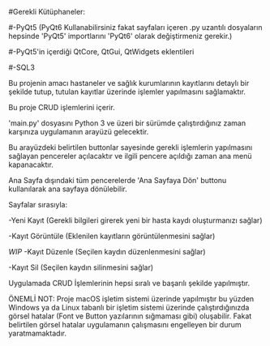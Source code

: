 #Gerekli Kütüphaneler:

#-PyQt5 (PyQt6 Kullanabilirsiniz fakat sayfaları içeren .py uzantılı dosyaların hepsinde 'PyQt5' importlarını 'PyQt6' olarak değiştirmeniz gerekir.)

#-PyQt5'in içerdiği QtCore, QtGui, QtWidgets eklentileri

#-SQL3


Bu projenin amacı hastaneler ve sağlık kurumlarının kayıtlarını detaylı bir şekilde tutup, tutulan kayıtlar üzerinde işlemler yapılmasını sağlamaktır.

Bu proje CRUD işlemlerini içerir.

'main.py' dosyasını Python 3 ve üzeri bir sürümde çalıştırdığınız zaman karşınıza uygulamanın arayüzü gelecektir.

Bu arayüzdeki belirtilen buttonlar sayesinde gerekli işlemlerin yapılmasını sağlayan pencereler açılacaktır ve ilgili pencere açıldığı zaman ana menü kapanacaktır.

Ana Sayfa dışındaki tüm pencerelerde 'Ana Sayfaya Dön' buttonu kullanılarak ana sayfaya dönülebilir.


Sayfalar sırasıyla:

-Yeni Kayıt (Gerekli bilgileri girerek yeni bir hasta kaydı oluşturmanızı sağlar)

-Kayıt Görüntüle (Eklenilen kayıtların görüntülenmesini sağlar)

*WIP* -Kayıt Düzenle (Seçilen kaydın düzenlenmesini sağlar)

-Kayıt Sil (Seçilen kaydın silinmesini sağlar)


Uygulamada CRUD İşlemlerinin hepsi sıralı ve başarılı şekilde yapılmıştır.

ÖNEMLİ NOT: Proje macOS işletim sistemi üzerinde yapılmıştır bu yüzden Windows ya da Linux tabanlı bir işletim sistemi üzerinde çalıştırdığınızda görsel hatalar (Font ve Button yazılarının sığmaması gibi) oluşabilir.
Fakat belirtilen görsel hatalar uygulamanın çalışmasını engelleyen bir durum yaratmamaktadır.
